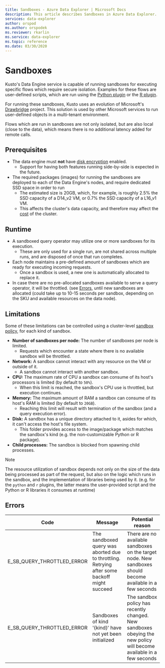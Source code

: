 ```yaml
---
title: Sandboxes - Azure Data Explorer | Microsoft Docs
description: This article describes Sandboxes in Azure Data Explorer.
services: data-explorer
author: orspod
ms.author: orspodek
ms.reviewer: rkarlin
ms.service: data-explorer
ms.topic: reference
ms.date: 03/30/2020
---
```

# Sandboxes

Kusto's Data Engine service is capable of running sandboxes for executing specific flows which require secure isolation.
Examples for these flows are user-defined scripts, which are run using the [Python plugin](../query/pythonplugin.md) or the
[R plugin](../query/rplugin.md).

For running these sandboxes, Kusto uses an evolution of Microsoft's [Drawbridge](https://www.microsoft.com/research/project/drawbridge/)
project. This solution is used by other Microsoft services to run user-defined objects in a multi-tenant environment.

Flows which are run in sandboxes are not only isolated, but are also local (close to the data), which means there is no
additional latency added for remote calls.

## Prerequisites

* The data engine must **not** have [disk encryption](https://docs.microsoft.com/azure/data-explorer/security#data-encryption) enabled.
  * Support for having both features running side-by-side is expected in the future.
* The required packages (images) for running the sandboxes are deployed to each of the Data Engine's nodes, and require dedicated SSD space in order to run
  * The estimated size is 20GB, which, for example, is roughly 2.5% the SSD capacity of a D14_v2 VM, or 0.7% the SSD capacity of a L16_v1 VM.
  * This affects the cluster's data capacity, and therefore may affect the [cost](https://azure.microsoft.com/pricing/details/data-explorer) of the cluster.

## Runtime

* A sandboxed query operator may utilize one or more sandboxes for its execution.
  * These are only used for a single run, are not shared across multiple runs, and are disposed of once that run completes.
* Each node maintains a pre-defined amount of sandboxes which are ready for executing incoming requests.
  * Once a sandbox is used, a new one is automatically allocated to replace it.
* In case there are no pre-allocated sandboxes available to serve a query operator, it will be throttled.
  (see [Errors](#errors), until new sandboxes are allocated (could take up to 10-15 seconds per sandbox, depending on the SKU and available resources on the data node).

## Limitations

Some of these limitations can be controlled using a cluster-level [sandbox policy](../management/sandboxpolicy.md), for each kind of sandbox.

* **Number of sandboxes per node:** The number of sandboxes per node is limited.
  * Requests which encounter a state where there is no available sandbox will be throttled.
* **Network:** A sandbox cannot interact with any resource on the VM or outside of it.
  * A sandbox cannot interact with another sandbox.
* **CPU:** The maximum rate of CPU a sandbox can consume of its host's processors is limited (by default to `50%`).
  * When this limit is reached, the sandbox's CPU use is throttled, but execution continues.
* **Memory:** The maximum amount of RAM a sandbox can consume of its host's RAM is limited (by default to `20GB`).
  * Reaching this limit will result with termination of the sandbox (and a query execution error).
* **Disk:** A sandbox has a unique directory attached to it, asides for which, it can't access the host's file system.
  * This folder provides access to the image/package which matches the sandbox's kind (e.g. the non-customizable Python or R package).
* **Child processes:** The sandbox is blocked from spawning child processes.

> [!NOTE]
> The resource utilization of sandbox depends not only on the size of the data being processed as part of the request,
> but also on the logic which runs in the sandbox, and the implementation of libraries being used by it.
> (e.g. for the `python` and `r` plugins, the latter means the user-provided script and the Python or R libraries it consumes at runtime)

## Errors

|Code                      |Message                                                                                        |Potential reason                                                                                                    |
|--------------------------|-----------------------------------------------------------------------------------------------|--------------------------------------------------------------------------------------------------------------------|
|E_SB_QUERY_THROTTLED_ERROR|The sandboxed query was aborted due to throttling. Retrying after some backoff might succeed   |There are no available sandboxes on the target node. New sandboxes should become available in a few seconds         |
|E_SB_QUERY_THROTTLED_ERROR|Sandboxes of kind '{kind}' have not yet been initialized                                       |The sandbox policy has recently changed. New sandboxes obeying the new policy will become available in a few seconds|